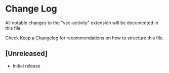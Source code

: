 # Change Log

All notable changes to the "vsc-activity" extension will be documented in this file.

Check [Keep a Changelog](http://keepachangelog.com/) for recommendations on how to structure this file.

## [Unreleased]

- Initial release